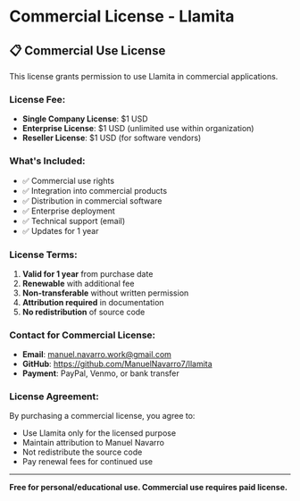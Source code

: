 # Commercial License - Llamita

## 📋 Commercial Use License

This license grants permission to use Llamita in commercial applications.

### **License Fee:**
- **Single Company License**: $1 USD
- **Enterprise License**: $1 USD (unlimited use within organization)
- **Reseller License**: $1 USD (for software vendors)

### **What's Included:**
- ✅ Commercial use rights
- ✅ Integration into commercial products
- ✅ Distribution in commercial software
- ✅ Enterprise deployment
- ✅ Technical support (email)
- ✅ Updates for 1 year

### **License Terms:**
1. **Valid for 1 year** from purchase date
2. **Renewable** with additional fee
3. **Non-transferable** without written permission
4. **Attribution required** in documentation
5. **No redistribution** of source code

### **Contact for Commercial License:**
- **Email**: manuel.navarro.work@gmail.com
- **GitHub**: https://github.com/ManuelNavarro7/llamita
- **Payment**: PayPal, Venmo, or bank transfer

### **License Agreement:**
By purchasing a commercial license, you agree to:
- Use Llamita only for the licensed purpose
- Maintain attribution to Manuel Navarro
- Not redistribute the source code
- Pay renewal fees for continued use

---

**Free for personal/educational use. Commercial use requires paid license.**
